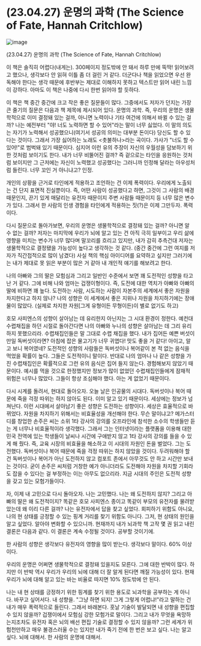 # (23.04.27) 운명의 과학 (The Science of Fate, Hannah Critchlow)


![image](https://postfiles.pstatic.net/MjAyNTA0MDRfMTI4/MDAxNzQzNzc3MDI0NzMz.UcxY2hbiZtfWn_lo-9VR6cbiyrrWYLfRYUFRgYvU8Bwg.1yPEmdw9AZIilqkuFdM7lFR087tsv5nXWZB8CGZR7Nwg.PNG/image.png?type=w773)

(23.04.27) 운명의 과학 (The Science of Fate, Hannah Critchlow)

이 책은 솔직히 어렵다(내게는). 300페이지 정도밖에 안 돼서 하루 만에 뚝딱! 읽어보려고 했으나, 생각보다 안 읽혀 이틀 좀 더 걸린 거 같다. 더군다나 책을 읽었으면 우선 완독해야 한다는 생각 때문에 후반부는 제대로 이해하지 못하고 텍스트만 읽어 내린 느낌이 강하다. 아마도 이 책은 나중에 다시 한번 읽어야 할 듯하다.

이 책은 책 중간 중간에 크고 작은 좋은 질문들이 많다. 그중에서도 저자가 던지는 가장 큰 줄기의 질문은 다음과 책 제목에 제시되어 있다. 운명의 과학. 즉, 우리의 운명은 생물학적으로 이미 결정돼 있는 걸까, 아니면 노력이나 기타 여건에 의해서 바뀔 수 있는 걸까? 나는 예전부터 "야! 너도 노력하면 할 수 있어"라는 말이 너무 싫었다. 이 말의 의도는 자기가 노력해서 성공했으니(여기서 성공의 의미는 대부분 돈이다) 당신도 할 수 있다는 것이다. 그래서 가장 싫어하는 노래도 <촛불하나>라는 곡이다. 가사가 "너도 할 수 있어!"로 범벅돼 있기 때문이다. 심지어 이런 유의 주장이 자신의 우월성을 담보하기 위한 것처럼 보이기도 한다. 내가 너무 비뚤어진 걸까? 즉 겉으로는 타인을 응원하는 것처럼 보이지만 그 근저에는 자신이 노력했고 성공했다는 그러니까 인정해 달라는 아우성처럼 들린다. 너무 꼬인 거 아니냐고? 인정.

개인의 상황을 근거로 타인에게 적용하고 조언하는 건 이제 폭력이다. 우리에게 노출되는 건 단지 표면적 진실뿐이다. 즉, 어떤 사람이 성공했다고 하면, 그것이 그 사람의 배경 때문인지, 끈기 있게 매달리는 유전자 때문이지 주변 사람들 때문이지 등 너무 많은 변수가 있다. 그래서 한 사람의 인생 경험을 타인에게 적용하는 짓(?)은 이제 그만두자. 폭력이다.

다시 질문으로 돌아가보면, 우리의 운명은 생물학적으로 결정돼 있는 걸까? 아니면 알 수 없는 걸까? 저자는 마지막에 우리가 뇌에 알고 있는 건 아직 극히 일부이고 우리 삶에 영향을 미치는 변수가 너무 많다며 말꼬리를 흐리고 있지만, 내가 감히 추측건대 저자는 생물학적으로 결정됐을 가능성이 높다고 생각하는 것 같다. (중간 중간에 그런 여지를 저자가 직간접적으로 많이 남겼다) 사실 책의 핵심 아이디어를 요약하고 싶지만 그러기에는 내가 제대로 못 읽은 부분이 많은 거 같아 내 개인적 얘기를 해보려고 한다.

나의 아빠와 그의 딸은 모험심과 그리고 일반인 수준에서 보면 꽤 도전적인 성향을 타고난 거 같다. 그에 비해 나와 엄마는 겁쟁이형이다. 즉, 도전에 대한 역치가 아빠와 아빠의 딸에 비하면 꽤 높다. 도전하는 사람, 시도하는 사람이 자본주의 세계에서 좋은 자원을 차지한다고 하지 않나? 나의 성향은 이 세계에서 좋은 지위나 자원을 차지하기에는 장애물이 많았다. (실제로 차지한 자원[그게 유형이든 무형이든)이 별로 없기도 하고)

호모 사피엔스의 성향이 살아남는 데 유리한지 아닌지는 그 시대 환경이 정한다. 예컨대 수렵채집을 하던 시절로 돌아간다면 나의 아빠와 누나의 성향은 살아남는 데 그리 유리하지 못했으리라. 수렵채집인들은 말 그대로 수렵 채집을 했다. 내가 집어든 예쁜 버섯이 만일 독버섯이라면? 아침에 잡은 물고기가 너무 귀엽다! 맛도 좋을 거 같다! 아이고, 알고 보니 복어였네? 도전적인 성향의 사람들은 독버섯이나 복어같이 본 적 없는 음식을 먹었을 확률이 높다. 그들은 도전적이니 말이다. 반대로 나의 엄마나 나 같은 성향을 가진 수렵채집인은 확률적으로 그런 유의 음식은 집어 들지 않는다. 경험해보지 않았기 때문이다. 예시를 먹을 것으로 한정했지만 정보가 많이 없었던 수렵채집인들에게 잠재적 위험은 너무나 많았다. 그들이 항상 조심해야 했다. 아는 게 없었기 때문이다.

다시 시계를 돌려서, 현대로 돌아오자. 오늘 날은 인공물의 시대다. 독버섯이나 복어 때문에 죽을 걱정 따위는 하지 않아도 된다. 이미 알고 있기 때문이다. 세상에는 정보가 넘쳐난다. 이런 시대에서 살아남기 좋은 성향은 도전하는 성향이다. 세상은 효율적으로 바뀌었다. 자원을 차지하기 위해서는 비효율성을 개선해야 한다. 무슨 말이냐고? 메가스터디를 창업한 손주은 씨는 소위 1타 강사의 강의를 오프라인에 참석한 소수의 학생들만 듣는 게 너무나 비효율적이라 생각했다. 그래서 그는 인터넷이라는 플랫폼을 이용해 대한민국 전역에 있는 학생들이 날씨나 시간에 구애받지 않고 1타 강사의 강의를 들을 수 있게 해 줬다. 즉, 교육 시장의 비효율을 해소하고 이 시대의 자원인 돈을 벌었다. 그는 도전했다. 독버섯이나 복어 때문에 죽을 걱정 따위는 하지 않았을 것이다. 두려워해야 할 건 독버섯이나 복어가 아닌 도전하지 않고 컴포트 존에서 아무것도 안 하고 시간만 보내는 것이다. 굳이 손주은 씨처럼 거창한 예가 아니더라도 도전해야 자원을 차지할 기회라도 잡을 수 있다는 걸 부정하는 이는 아무도 없으리라. 지금 시대의 주인은 도전적 성향을 갖고 있는 모험가들이다.

자, 이제 내 고민으로 다시 돌아오자. 나는 고민했다. 나는 왜 도전하지 않지? 그리고 아빠의 딸은 왜 도전적이지? 똑같은 호모 사피엔스 종이고 똑같이 부모의 유전자를 물려받았는데 왜 이리 다른 걸까? 나는 유전자에서 답을 찾고 싶었다. 회피하기 위함도 아니요, 나의 현 상태를 긍정할 수 있는 핑계 거리를 찾기 위함도 아니다. 그저, 현 상태의 원인을 알고 싶었다. 알아야 변화할 수 있으니까. 현재까지 내가 뇌과학 책 고작 몇 권 읽고 내린 결론은 다음과 같다. 이 결론은 계속 수정될 것이다. 공부할 것이기에.

한 사람의 성향은 생각보다 유전자의 영향을 많이 받는다. 생각보다 말이다. 60% 이상이다.

우리의 운명은 어쩌면 생물학적으로 결정돼 있을지도 모른다. 그에 대한 반박이 많다. 하지만 이 반박 역시 우리가 우리의 뇌에 대해 더 잘 알게 된다면 깨질 가능성이 있다. 현재 우리가 뇌에 대해 알고 있는 바는 비율로 따지면 10% 정도밖에 안 된다.

나는 내 현 상태를 긍정하기 위한 핑계를 찾기 위한 용도로 뇌과학을 공부하는 게 아니다. 바꾸고 싶어서다. 내 성향을. "그냥 하면 되지! 그게 그렇게 어렵냐!"라고 말하는 건 내가 매우 폭력적으로 들린다. 그래서 바래본다. 훗날 기술이 발달되면 내 성향을 편집할 수 있지 않을까? 겁쟁이에서 모험심 강한 모험가로 말이다. 그리고 내가 무엇을 욕망하는지조차도 유전자 혹은 뇌의 배선 편집 기술로 결정할 수 있지 않을까? 그런 세계가 위험천만하고 매우 불경스러울 수는 있지만 내가 죽기 전에 한 번은 보고 싶다. 나는 알고 싶다. 뇌에 대해서. 한 사람의 운명에 대해서.

